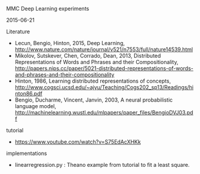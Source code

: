 MMC Deep Learning experiments

2015-06-21

Literature

* Lecun, Bengio, Hinton, 2015, Deep Learning, http://www.nature.com/nature/journal/v521/n7553/full/nature14539.html
* Mikolov, Sutskever, Chen, Corrado, Dean, 2013, Distributed Representations of Words and Phrases and their Compositionality, http://papers.nips.cc/paper/5021-distributed-representations-of-words-and-phrases-and-their-compositionality
* Hinton, 1986, Learning distributed representations of concepts, http://www.cogsci.ucsd.edu/~ajyu/Teaching/Cogs202_sp13/Readings/hinton86.pdf
* Bengio, Ducharme, Vincent, Janvin, 2003, A neural probabilistic language model, http://machinelearning.wustl.edu/mlpapers/paper_files/BengioDVJ03.pdf

tutorial

* https://www.youtube.com/watch?v=S75EdAcXHKk

implementations

* linearregression.py : Theano example from tutorial to fit a least square.
